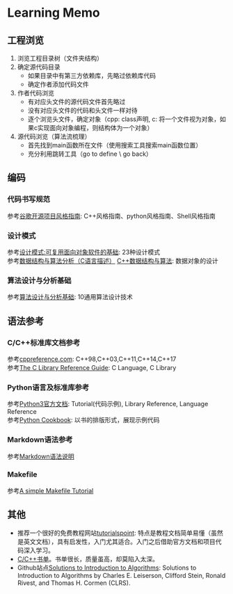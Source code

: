 # Learning Memo #


## 工程浏览 ##
1. 浏览工程目录树（文件夹结构）
2. 确定源代码目录
    * 如果目录中有第三方依赖库，先略过依赖库代码
    * 确定作者添加代码文件
3. 作者代码浏览
    * 有对应头文件的源代码文件首先略过
    * 没有对应头文件的代码和头文件一样对待
    * 逐个浏览头文件，确定对象（cpp: class声明, c: 将一个文件视为对象，如果c实现面向对象编程，则结构体为一个对象）
4. 源代码浏览（算法流梳理）
    * 首先找到main函数所在文件（使用搜索工具搜索main函数位置）
    * 充分利用跳转工具（go to define \ go back）


## 编码 ##

### 代码书写规范 ###
参考[谷歌开源项目风格指南][]: C++风格指南、python风格指南、Shell风格指南  

### 设计模式 ###
参考[设计模式:可复用面向对象软件的基础][]: 23种设计模式  
参考[数据结构与算法分析（C语言描述）][] [C++数据结构与算法][]: 数据对象的设计  

### 算法设计与分析基础 ###
参考[算法设计与分析基础][]: 10通用算法设计技术  


## 语法参考 ##

### C/C++标准库文档参考 ###
参考[cppreference.com][]: C++98,C++03,C++11,C++14,C++17  
参考[The C Library Reference Guide][]: C Language, C Library  

### Python语言及标准库参考 ###
参考[Python3官方文档][]: Tutorial(代码示例), Library Reference, Language Reference  
参考[Python Cookbook][]: 以书的排版形式，展现示例代码

### Markdown语法参考 ###
参考[Markdown语法说明][]  

### Makefile ###
参考[A simple Makefile Tutorial][]


## 其他 ##
* 推荐一个很好的免费教程网站[tutorialspoint][]: 特点是教程文档简单易懂（虽然是英文文档），具有启发性，入门尤其适合。入门之后借助官方文档和项目代码深入学习。
* [C/C++书单][]。书单很长，质量虽高，却莫陷入太深。
* Github站点[Solutions to Introduction to Algorithms][]: Solutions to Introduction to Algorithms by Charles E. Leiserson, Clifford Stein, Ronald Rivest, and Thomas H. Cormen (CLRS).



[谷歌开源项目风格指南]: http://zh-google-styleguide.readthedocs.io/en/latest/
[设计模式:可复用面向对象软件的基础]: http://product.dangdang.com/142308.html
[数据结构与算法分析（C语言描述）]: http://product.dangdang.com/8767364.html
[C++数据结构与算法]: http://product.dangdang.com/23594179.html
[算法设计与分析基础]: http://product.dangdang.com/23633875.html
[cppreference.com]: http://en.cppreference.com/w/Main_Page
[The C Library Reference Guide]: https://www-s.acm.illinois.edu/webmonkeys/book/c_guide/

[Python3官方文档]: https://docs.python.org/3/
[Python Cookbook]: http://python3-cookbook.readthedocs.io/zh_CN/latest/index.html# 
[Markdown语法说明]: http://xianbai.me/learn-md/article/syntax/readme.html
[A simple Makefile Tutorial]: http://www.cs.colby.edu/maxwell/courses/tutorials/maketutor/
[tutorialspoint]: http://www.tutorialspoint.com/
[C/C++书单]: https://stackoverflow.com/questions/388242/the-definitive-c-book-guide-and-list
[Solutions to Introduction to Algorithms]: https://github.com/gzc/CLRS

